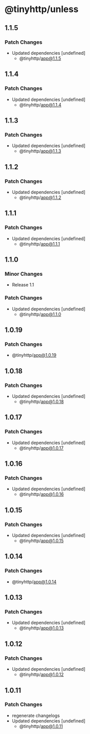# @tinyhttp/unless

## 1.1.5

### Patch Changes

- Updated dependencies [undefined]
  - @tinyhttp/app@1.1.5

## 1.1.4

### Patch Changes

- Updated dependencies [undefined]
  - @tinyhttp/app@1.1.4

## 1.1.3

### Patch Changes

- Updated dependencies [undefined]
  - @tinyhttp/app@1.1.3

## 1.1.2

### Patch Changes

- Updated dependencies [undefined]
  - @tinyhttp/app@1.1.2

## 1.1.1

### Patch Changes

- Updated dependencies [undefined]
  - @tinyhttp/app@1.1.1

## 1.1.0

### Minor Changes

- Release 1.1

### Patch Changes

- Updated dependencies [undefined]
  - @tinyhttp/app@1.1.0

## 1.0.19

### Patch Changes

- @tinyhttp/app@1.0.19

## 1.0.18

### Patch Changes

- Updated dependencies [undefined]
  - @tinyhttp/app@1.0.18

## 1.0.17

### Patch Changes

- Updated dependencies [undefined]
  - @tinyhttp/app@1.0.17

## 1.0.16

### Patch Changes

- Updated dependencies [undefined]
  - @tinyhttp/app@1.0.16

## 1.0.15

### Patch Changes

- Updated dependencies [undefined]
  - @tinyhttp/app@1.0.15

## 1.0.14

### Patch Changes

- @tinyhttp/app@1.0.14

## 1.0.13

### Patch Changes

- Updated dependencies [undefined]
  - @tinyhttp/app@1.0.13

## 1.0.12

### Patch Changes

- Updated dependencies [undefined]
  - @tinyhttp/app@1.0.12

## 1.0.11

### Patch Changes

- regenerate changelogs
- Updated dependencies [undefined]
  - @tinyhttp/app@1.0.11
